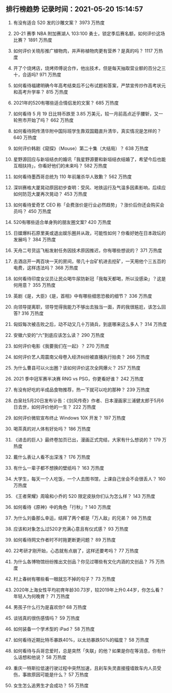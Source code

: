
## 排行榜趋势 记录时间：2021-05-20 15:14:57
  
  1. 有没有适合 520 发的沙雕文案？ 3973 万热度
    
  2. 20-21 赛季 NBA 附加赛湖人 103:100 勇士，锁定季后赛名额，如何评价这场比赛？ 1891 万热度
    
  3. 如何评价关晓彤推广植物肉，并声称植物肉更有营养？是真的吗？ 1117 万热度
    
  4. 开了个烧烤店，烧烤师傅说合作，他出技术，但是每天抽取营业额的百分之三十，合适吗? 971 万热度
    
  5. 如何看待福建明确今年高考结束后不公布试题和答案，严禁宣传炒作高考状元和高考升学率？ 815 万热度
    
  6. 2021年的520有哪些适合情侣发的文案？ 685 万热度
    
  7. 如何看待 5 月 19 日比特币跌至 3.85 万美元，较一月前高点近乎腰斩，又一轮熊市开始了吗？ 662 万热度
    
  8. 如何看待网传清华附中国际班学生靠双国籍直升清华，真实情况是怎样的？ 640 万热度
    
  9. 如何评价韩剧《窥探》（Mouse）第二十集（大结局）？ 638 万热度
    
  10. 星野源回应与新垣结衣的婚讯「我星野源要和新垣结衣结婚了，希望今后也能互相扶持」，你看好他们的未来吗？ 582 万热度
    
  11. 如何看待墨西哥总统为 110 年前屠杀华人致歉？ 562 万热度
    
  12. 深圳赛格大厦晃动原因初步查明：受风、地铁运行及气温多因素影响，后续应如何防范大厦再次晃动？ 453 万热度
    
  13. 如何看待爱奇艺 CEO 称「会费涨价是行业必然趋势」？涨价后你还会购买会员吗？ 450 万热度
    
  14. 520有哪些适合单身狗的朋友圈文案? 420 万热度
    
  15. 日媒爆料石原里美或退出娱乐圈并从政，可能性如何？你看好她在日本政坛的发展吗？ 384 万热度
    
  16. 天舟二号货运飞船发射任务因技术原因推迟，你有哪些想说的？ 371 万热度
    
  17. 去酒店开一两百块一天的房间，带几十台矿机进去挖矿，一天用他个三五百的电费，这样违法吗？ 368 万热度
    
  18. 如何看待印度女议员让民众喝牛尿防新冠「我每天都喝，所以没感染」？这是何用意？ 355 万热度
    
  19. 英剧《是，大臣》《是，首相》中有哪些细思恐极的细节？ 336 万热度
    
  20. 向领导提离职，领导觉得我能力不够出去独当一面，弄的我很尴尬，该怎么回答? 316 万热度
    
  21. 匈奴每次被击败之后，动不动又几十万骑兵，到底哪来这么多人？ 314 万热度
    
  22. 安徽六安的“六”到底应该怎么读？ 290 万热度
    
  23. 如何评价电影《我要我们在一起》？ 270 万热度
    
  24. 如何评价艺人周震南父母卷入经济纠纷被直播执行拍卖？ 266 万热度
    
  25. 为什么曹县可以火出圈？该如何评价这次全网爆火？ 257 万热度
    
  26. 2021 季中冠军赛半决赛 RNG vs PSG，你更看好谁？ 242 万热度
    
  27. 有没有好吃的半成品食物推荐，热一下就可以吃的那种？ 239 万热度
    
  28. 白泉社5月20日发布讣告：《剑风传奇》作者、日本漫画家三浦健太郎于5月6日去世，如何评价他的一生？ 222 万热度
    
  29. 如何评价微软宣布终止 Windows 10X 开发？ 197 万热度
    
  30. 喝茶真的对人体有好处吗？ 186 万热度
    
  31. 《进击的巨人》最终卷加页已出，漫画正式完结，大家有什么想说的？ 179 万热度
    
  32. 戴什么表让人看不出深浅？ 176 万热度
    
  33. 有什么一辈子都不想换的壁纸吗？ 163 万热度
    
  34. 大学生，每天一个人吃饭，一个人去图书馆，上课自己坐会不会很丢人？ 160 万热度
    
  35. 《王者荣耀》周瑜和小乔的 520 限定皮肤你们认为怎么样？ 143 万热度
    
  36. 如何看待《原神》中的角色「行秋」? 140 万热度
    
  37. 为什么刘备那么幸运，结拜了两个都是「万人敌」的兄弟？ 98 万热度
    
  38. 应该和对象怎么过520才充满心意且有仪式感？ 93 万热度
    
  39. 如何看待网文作者时不时拖更断更问题？ 89 万热度
    
  40. 22考研才刚开始，心态就有点崩了，这样还要考吗？ 77 万热度
    
  41. 为什么各博物馆纷纷推出文创品？你见过哪些有文化内涵的文创品？ 75 万热度
    
  42. 村上春树有哪些看一眼就忘不掉的句子？ 73 万热度
    
  43. 2020年上海女性平均初育年龄30.73岁，较2019年上升0.44岁，你怎么看？年轻人为何晚育？ 71 万热度
    
  44. 男孩子什么行为是喜欢你? 68 万热度
    
  45. 谈钱真的很伤感情吗？ 59 万热度
    
  46. 如何装备一个学术型的 iPad？ 58 万热度
    
  47. 如何看待近期比特币暴跌40%，以太坊暴跌50%的幅度？ 58 万热度
    
  48. 如何看待与兵哥恋爱时，总是突然「失联」的他？如果是你在等消息，你有什么话想和他说？ 58 万热度
    
  49. 重庆一特斯拉低速行驶过程中突然加速，且刹车失灵直接撞墙致车内人员受伤，事故原因可能是什么？ 57 万热度
    
  50. 女生怎么追男生才会成功？ 55 万热度
    